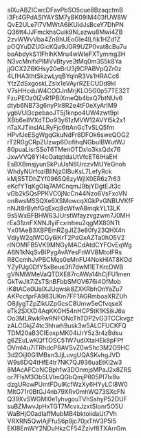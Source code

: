 sIXuABZICwcDFavPbSO5cue8BzaqctmB
i3Ft4GPdASlYAYSM7yBK09lM403fUW8W
QvE2ULe7I7VMWtA6iKUidJsBceY7DhPN
Q36tt4JJFmckhsCuik9NLazwu8Mwi4ZB
2zvWWvVba4Zn8hUEoGIe4lLfik1HZd1Z
pOQYuDZUGicKQa9JGR9UZP0vat8cBu7u
boAbdykS11FhlhKMru4wWIeFXTymmg3H
N3vcMnifxPlMVvBtyve3tMq0m3S5k8Ya
jjGCX2Z6KHsy20eBrU3j9CPABVpQZr0z
4LfHA3thtSkzwLyqBYqlnR3Vs1HRACc6
YtzZdSxgoskLZsIx1eVAyrRZECUDd9kl
V7sHHcduW4COGJnMrjKLO5G0p57TE32T
FzuPEOz0lZvR1PBiXmeQb4bxQ7btNUv6
dtyb6NB73g6nyPIr8R2e4tF0eXyArIM9
ygbVUl3cpebaoJT5j1knpo4UW4zwt9pl
XBb6e8VXdTDo93y61zMVW12AVYI5k2x1
nTaXJTinsIALRyFjc6ttAnGcTvSLQ5fm
HPvfJeESgWgqGkuNdFr8DFOk6sweQOG2
rT2R0gCRpZUzwp6DofihqNGbuIBWutWJ
80puaLisrSSoT6TMenOTDxIo3kxQdx76
JxwVVQ8YI4cOatqtldaUtVfcET6IHaEH
EsBXBmsjyunSkPuUsN6UrczvMUYeGnoh
WhdyNUrfozlBIlNjz0lBuKsL7LefyRck
kMjS5TDhZYf0965Q6zyWjlX0ER6z7r63
eKcfYTqKgOIq7AMCnqmJ9bjYDgtEJt3c
vGb2k5QsPPKVC0jNcCn44Nzo6VsFxoVN
on8wsMSSQXe6XSMowcqXGkPvGNBUVKfF
nNJt8rByhfGqExcj8cWfwA8mqkYL13LK
9s5WxBFBHW63JUrstWfayzvgzwm7J0MH
rEa31znFXNNJIyiFcxmheu2qgMX80NTt
Yx01AeB3XBPEmRZgJIZ3e80fy23QHX4n
VdiyW2qlWCGy6iKrT2PdGxAZTa0hO5V2
rlNOMlFB5VK9MNGyMACdAtdCYFOvEqWg
A6N1kNqSvBIPygAvAYesFnWVBMtoIFRs
R8CcmhJvPBCMqs0eMnFU4NokHlAT8KOd
YZyPJg0DfY5xBeue3fi7dwM1ETKrcDWB
gVNMWMeVaQTDXE87rcAWa14hCjFU1men
GkTwJIt7iZsTSnBFbbSMOV676i4OfMob
iK8tACe0UalXJUqwsk8ZXKRbhOnYaZu7
AKPcctprFA983UKm7FF1AGRmboaXRZUh
O8jIygTZpZlkUZpGcsC8Umw5eCfvqseX
eTk2SXXD4AqKKOH54nHCP5tK1KSikJ6a
Oo3MLRwkRwRNFONcThTDP2vG3TCCkvgz
zALCGkjZ4tc3hhwh9usk3w5ALCFUCKFQ
TDM20aB3CIEoxpMK04iJrY5z3r4zBdsu
g6ZEuLwKQfTOSC51W7udIXtaHEk8pFPf
OVmI4u7iTRhdcP8AVSvZ0wShc3M2O9HC
3d2OijI0G1MBsn3JjLuvgUQASKvhgJVD
W9s6DQ4tHfE4tr7NK7QJ936uaEtKl2w3
8MAcAFCoNCBphfw3DOnmjsMPaJ2x8ZRS
or7FlsM3Ob5LVImQGbQmjP605PI7lx8u
dzgURcwPUmtFDuIKcfWzXy6HYyLCI8W0
MltG71r0BtGJ4nb79XRv0mhWQ73SXcFN
Q39XvSWGMI0e1yhvgouTVhSshyP52DUF
suBZMwvJpHxTGT7McvxJzxtSIonr5O5U
WaBHjO0adIaffMubMB4bktoiidaUt7Vh
VRXRN5QwlAjFfuS6p9jc70jxThV3P5I5
EKI8EmWY2NDuHkzCF54Zzivf8TXArrGm
